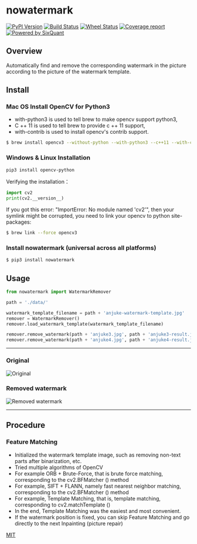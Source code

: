 # nowatermark

[![PyPI Version](https://img.shields.io/pypi/v/nowatermark.svg)](https://pypi.python.org/pypi/nowatermark)
[![Build Status](https://img.shields.io/travis/SixQuant/nowatermark/master.svg)](https://travis-ci.org/SixQuant/nowatermark)
[![Wheel Status](https://img.shields.io/badge/wheel-yes-brightgreen.svg)](https://pypi.python.org/pypi/nowatermark)
[![Coverage report](https://img.shields.io/codecov/c/github/SixQuant/nowatermark/master.svg)](https://codecov.io/github/SixQuant/nowatermark?branch=master)
[![Powered by SixQuant](https://img.shields.io/badge/powered%20by-SixQuant-orange.svg?style=flat&colorA=E1523D&colorB=007D8A)](https://sixquant.cn)

## Overview
Automatically find and remove the corresponding watermark in the picture according to the picture of the watermark template.


## Install

### Mac OS Install OpenCV for Python3

- with-python3 is used to tell brew to make opencv support python3,
- C ++ 11 is used to tell brew to provide c ++ 11 support,
- with-contrib is used to install opencv's contrib support.

```bash
$ brew install opencv3 --without-python --with-python3 --c++11 --with-contrib  
```

### Windows & Linux Installation

```bash
pip3 install opencv-python
```

Verifying the installation：

```python
import cv2
print(cv2.__version__)
```

If you got this error: "ImportError: No module named 'cv2'", then your symlink might be corrupted, you need to link your opencv to python site-packages:
```bash
$ brew link --force opencv3
```

### Install nowatermark (universal across all platforms)
```bash
$ pip3 install nowatermark
```

## Usage

```python
from nowatermark import WatermarkRemover

path = './data/'

watermark_template_filename = path + 'anjuke-watermark-template.jpg'
remover = WatermarkRemover()
remover.load_watermark_template(watermark_template_filename)

remover.remove_watermark(path + 'anjuke3.jpg', path + 'anjuke3-result.jpg')
remover.remove_watermark(path + 'anjuke4.jpg', path + 'anjuke4-result.jpg')

```

---

### Original
![Original](https://github.com/SixQuant/nowatermark/blob/master/data/anjuke2.jpg)

### Removed watermark
![Removed watermark](https://github.com/SixQuant/nowatermark/blob/master/data/anjuke2-result.jpg)

---

## Procedure

### Feature Matching
* Initialized the watermark template image, such as removing non-text parts after binarization, etc.
* Tried multiple algorithms of OpenCV
* For example ORB + Brute-Force, that is brute force matching, corresponding to the cv2.BFMatcher () method
* For example, SIFT + FLANN, namely fast nearest neighbor matching, corresponding to the cv2.BFMatcher () method
* For example, Template Matching, that is, template matching, corresponding to cv2.matchTemplate ()
* In the end, Template Matching was the easiest and most convenient.
* If the watermark position is fixed, you can skip Feature Matching and go directly to the next Inpainting (picture repair)

[MIT](https://tldrlegal.com/license/mit-license)
